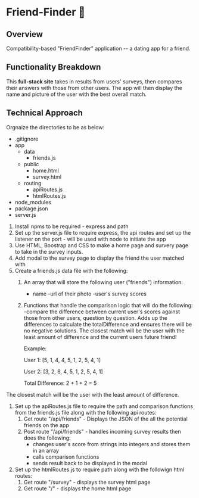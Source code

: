 # Friend-Finder :dancers:

## Overview

Compatibility-based "FriendFinder" application --  a dating app for a friend.

## Functionality Breakdown
This **full-stack site** takes in results from users' surveys, then compares their answers with those from other users. The app will then display the name and picture of the user with the best overall match.

## Technical Approach
Orgnaize the directories to be as below:
 - .gitignore
  - app
    - data
      - friends.js
    - public
      - home.html
      - survey.html
    - routing
      - apiRoutes.js
      - htmlRoutes.js
  - node_modules
  - package.json
  - server.js

1. Install npms to be required - express and path
1. Set up the server.js file to require express, the api routes and set up the listener on the port - will be used with node to initiate the app
1. Use HTML, Boostrap and CSS to make a home page and survery page to take in the survey inputs. 
1. Add modal to the survey page to display the friend the user matched with 
1. Create a friends.js data file with the following:
    1. An array that will store the following user ("friends") information:
       - name
       -url of their photo
       -user's survey scores
    1. Functions that handle the comparison logic that will do the following:  
       -compare the difference between current user's scores against those from other users, question by question. Adds up the differences to calculate the totalDifference and ensures there will be no negative solutions. The closest match will be the user with the least amount of difference and the current users future friend!

        Example:

       User 1: [5, 1, 4, 4, 5, 1, 2, 5, 4, 1]

       User 2: [3, 2, 6, 4, 5, 1, 2, 5, 4, 1]

       Total Difference: 2 + 1 + 2 = 5

The closest match will be the user with the least amount of difference.
1. Set up the apiRoutes.js file to require the path and comparison functions from the friends.js file along with the following api routes:
    1. Get route "/api/friends" -  Displays the JSON of the all the potential friends on the app
    1. Post route "/api/friends" - handles incoming survey results then does the following:
       - changes user's score from strings into integers and stores them in an array
       - calls comparison functions
       - sends result back to be displayed in the modal
1. Set up the htmlRoutes.js to require path along with the followign html routes:
   1. Get route "/survey" - displays the survey html page
   1. Get route "/" - displays the home html page
